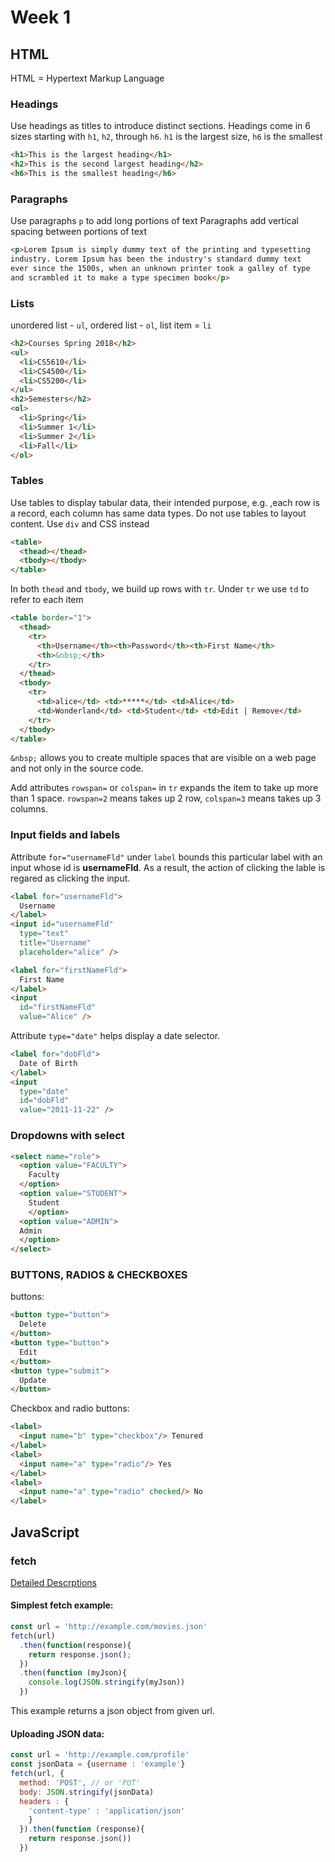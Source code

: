 # Week 1

## HTML
HTML = Hypertext Markup Language

### Headings

  Use headings as titles to introduce distinct sections. Headings come in 6 sizes starting with `h1`, `h2`, through `h6`. `h1` is the largest size, `h6` is the smallest
``` HTML
<h1>This is the largest heading</h1>
<h2>This is the second largest heading</h2>
<h6>This is the smallest heading</h6>
```

### Paragraphs

  Use paragraphs `p` to add long portions of text Paragraphs add vertical spacing between portions of text
``` HTML
<p>Lorem Ipsum is simply dummy text of the printing and typesetting
industry. Lorem Ipsum has been the industry's standard dummy text
ever since the 1500s, when an unknown printer took a galley of type
and scrambled it to make a type specimen book</p>
```

### Lists

  unordered list - `ul`, ordered list - `ol`, list item = `li`
``` HTML
<h2>Courses Spring 2018</h2>
<ul>
  <li>CS5610</li>
  <li>CS4500</li>
  <li>CS5200</li>
</ul>
<h2>Semesters</h2>
<ol>
  <li>Spring</li>
  <li>Summer 1</li>
  <li>Summer 2</li>
  <li>Fall</li>
</ol>
```

### Tables

  Use tables to display tabular data, their intended purpose, e.g. ,each row is a record, each column has same data types. Do not use tables to layout content. Use `div` and CSS instead
```HTML
<table>
  <thead></thead>
  <tbody></tbody>
</table>
```
  In both `thead` and `tbody`, we build up rows with `tr`. Under `tr` we use `td` to refer to each item
```HTML
<table border="1">
  <thead>
    <tr>
      <th>Username</th><th>Password</th><th>First Name</th>
      <th>&nbsp;</th>
    </tr>
  </thead>
  <tbody>
    <tr>
      <td>alice</td> <td>*****</td> <td>Alice</td>
      <td>Wonderland</td> <td>Student</td> <td>Edit | Remove</td>
    </tr>
  </tbody>
</table>
```
  `&nbsp;` allows you to create multiple spaces that are visible on a web page and not only in the source code.

  Add attributes `rowspan=` or `colspan=` in `tr` expands the item to take up more than 1 space. `rowspan=2` means takes up 2 row, `colspan=3` means takes up 3 columns.

### Input fields and labels

  Attribute `for="usernameFld"` under `label` bounds this particular label with an input whose id is __usernameFld__. As a result, the action of clicking the lable is regared as clicking the input.

```HTML
<label for="usernameFld">
  Username
</label>
<input id="usernameFld"
  type="text"
  title="Username"
  placeholder="alice" />

<label for="firstNameFld">
  First Name
</label>
<input
  id="firstNameFld"
  value="Alice" />
```
Attribute `type="date"` helps display a date selector.
```HTML
<label for="dobFld">
  Date of Birth
</label>
<input
  type="date"
  id="dobFld"
  value="2011-11-22" />
```

### Dropdowns with select
```HTML
<select name="role">
  <option value="FACULTY">
    Faculty
  </option>
  <option value="STUDENT">
    Student
    </option>
  <option value="ADMIN">
  Admin
  </option>
</select>
```

### BUTTONS, RADIOS & CHECKBOXES

  buttons:

```HTML
<button type="button">
  Delete
</button>
<button type="button">
  Edit
</button>
<button type="submit">
  Update
</button>
```

Checkbox and radio buttons:
```HTML
<label>
  <input name="b" type="checkbox"/> Tenured
</label>
<label>
  <input name="a" type="radio"/> Yes
</label>
<label>
  <input name="a" type="radio" checked/> No
</label>
```


## JavaScript

### fetch
[Detailed Descrptions](https://developer.mozilla.org/en-US/docs/Web/API/Fetch_API/Using_Fetch)

#### Simplest fetch example:
```JavaScript
const url = 'http://example.com/movies.json'
fetch(url)
  .then(function(response){
    return response.json();
  })
  .then(function (myJson){
    console.log(JSON.stringify(myJson))
  })
```
This example returns a json object from given url.

#### Uploading JSON data:
```JavaScript
const url = 'http://example.com/profile'
const jsonData = {username : 'example'}
fetch(url, {
  method: 'POST', // or 'PUT'
  body: JSON.stringify(jsonData)
  headers : {
    'content-type' : 'application/json'
    }
  }).then(function (response){
    return response.json())
  })
```
